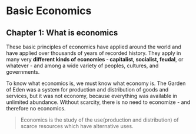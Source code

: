 # Basic Economics

## Chapter 1: What is economics

These basic principles of economics have applied around the world and have applied over thousands of years of recorded history. They apply in many very **different kinds of economies - capitalist, socialist, feudal**, or whatever - and among a wide variety of peoples, cultures, and governments.

To know what economics is, we must know what economy is. The Garden of Eden was a system for production and distribution of goods and services, but it was not economy, because everything was available in unlimited abundance. Without scarcity, there is no need to economize - and therefore no economics.

> Economics is the study of the use(production and distribution) of scarce resources which have alternative uses.
